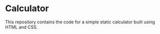 # Calculator
This repository contains the code for a simple static calculator built using HTML and CSS. 
